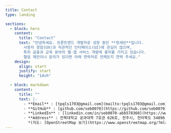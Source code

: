 ```yaml
---
title: Contact
type: landing

sections:
  - block: hero
    content:
      title: "Contact"
      text: "안녕하세요. 프론트엔드 개발자로 성장 중인 **정세빈**입니다.
        사용자 경험(UX)과 직관적인 인터페이스(UI)에 관심이 많으며,
        특히 금융과 교육 분야의 웹·앱 서비스 개발에 흥미를 가지고 있습니다.
        협업 제안이나 문의가 있다면 아래 연락처로 언제든지 연락 주세요."
    design:
      align: start
      justify: start
      height: "14vh"

  - block: markdown
    content:
      title: ""
      text: |-
        - **Email** : [tpqls1703@gmail.com](mailto:tpqls1703@gmail.com)
        - **GitHub** : [github.com/seb0070](https://github.com/seb0070)
        - **LinkedIn** : [linkedin.com/in/seb0070-abb578360](https://www.linkedin.com/in/seb0070-abb578360/)
        - **Address** : 전북대학교 공과대학 7호관 626호, 전주시, 전라북도 54896, 대한민국  
          *(지도: [OpenStreetMap 보기](https://www.openstreetmap.org/?mlat=35.84601324617979&mlon=127.13444961966684#map=16/35.8460/127.1344))*
---
```

